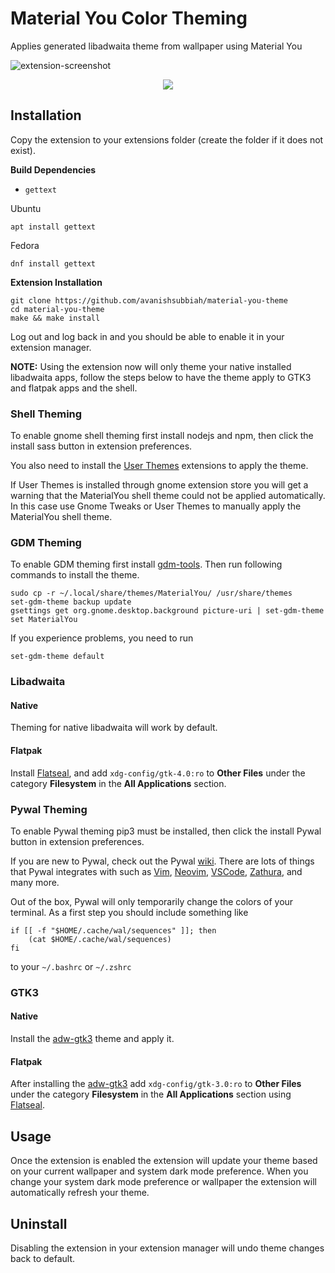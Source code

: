 # Material You Color Theming
Applies generated libadwaita theme from wallpaper using Material You

![extension-screenshot](https://i.imgur.com/VLXfoEa_d.webp?maxwidth=2160&shape=thumb&fidelity=high)

<div align="center">
  <a href="https://extensions.gnome.org/extension/5236/material-you-color-theming/">
    <img src="https://img.shields.io/badge/Install%20from-extensions.gnome.org-4A86CF?style=for-the-badge&logo=Gnome&logoColor=white"/>
  </a>  
</div>

## Installation
Copy the extension to your extensions folder (create the folder if it does not exist).

**Build Dependencies**
 - `gettext`

Ubuntu

```
apt install gettext
```

Fedora

```
dnf install gettext
```

**Extension Installation**

```
git clone https://github.com/avanishsubbiah/material-you-theme
cd material-you-theme
make && make install
```
Log out and log back in and you should be able to enable it in your extension manager.

**NOTE:** Using the extension now will only theme your native installed libadwaita apps, follow the steps below to have the theme apply to GTK3 and flatpak apps and the shell.

### Shell Theming
To enable gnome shell theming first install nodejs and npm, then click the install sass button in extension preferences.

You also need to install the [User Themes](https://extensions.gnome.org/extension/19/user-themes) extensions to apply the theme.

If User Themes is installed through gnome extension store you will get a warning that the MaterialYou shell theme could not be applied automatically. In this case use Gnome Tweaks or User Themes to manually apply the MaterialYou shell theme.

### GDM Theming
To enable GDM theming first install [gdm-tools](https://github.com/realmazharhussain/gdm-tools).
Then run following commands to install the theme.
```
sudo cp -r ~/.local/share/themes/MaterialYou/ /usr/share/themes
set-gdm-theme backup update
gsettings get org.gnome.desktop.background picture-uri | set-gdm-theme set MaterialYou
```
If you experience problems, you need to run
```
set-gdm-theme default
```

### Libadwaita
#### Native
Theming for native libadwaita will work by default.
#### Flatpak
Install [Flatseal](https://github.com/tchx84/Flatseal), and add `xdg-config/gtk-4.0:ro` to **Other Files** under the category **Filesystem** in the **All Applications** section.

### Pywal Theming
To enable Pywal theming pip3 must be installed, then click the install Pywal button in extension preferences. 

If you are new to Pywal, check out the Pywal [wiki](https://github.com/dylanaraps/pywal/wiki). There are lots of things that Pywal integrates with such as [Vim](https://github.com/dylanaraps/wal.vim), [Neovim](https://github.com/AlphaTechnolog/pywal.nvim), [VSCode](https://github.com/dlasagno/vscode-wal-theme), [Zathura](https://github.com/GideonWolfe/Zathura-Pywal), and many more.

Out of the box, Pywal will only temporarily change the colors of your terminal. As a first step you should include something like 

```
if [[ -f "$HOME/.cache/wal/sequences" ]]; then
    (cat $HOME/.cache/wal/sequences)
fi
```
to your `~/.bashrc` or `~/.zshrc`

### GTK3
#### Native
Install the [adw-gtk3](https://github.com/lassekongo83/adw-gtk3) theme and apply it.
#### Flatpak
After installing the [adw-gtk3](https://github.com/lassekongo83/adw-gtk3) add `xdg-config/gtk-3.0:ro` to **Other Files** under the category **Filesystem** in the **All Applications** section using [Flatseal](https://github.com/tchx84/Flatseal).

## Usage
Once the extension is enabled the extension will update your theme based on your current wallpaper and system dark mode preference. When you change your system dark mode preference or wallpaper the extension will automatically refresh your theme.

## Uninstall
Disabling the extension in your extension manager will undo theme changes back to default.
